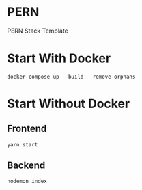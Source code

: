 # PERN
PERN Stack Template

# Start With Docker
`docker-compose up --build --remove-orphans`

# Start Without Docker

## Frontend
`yarn start`

## Backend
`nodemon index`
